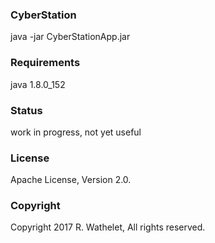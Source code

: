 ### CyberStation

java -jar CyberStationApp.jar

### Requirements

java 1.8.0_152

### Status

work in progress, not yet useful


### License 

Apache License, Version 2.0.


### Copyright 

Copyright 2017 R. Wathelet, All rights reserved.




